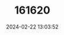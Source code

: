 ---
title: "161620"
category: "Hypanus rudis"
draft: false
date: 2024-02-22 13:03:52
languages:
  English: ["Smalltooth Stingray"]
---